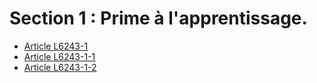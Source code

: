 # Section 1 : Prime à l'apprentissage.

* [Article L6243-1](./LEGIARTI000028417805.md)
* [Article L6243-1-1](./LEGIARTI000031087428.md)
* [Article L6243-1-2](./LEGIARTI000029928969.md)
